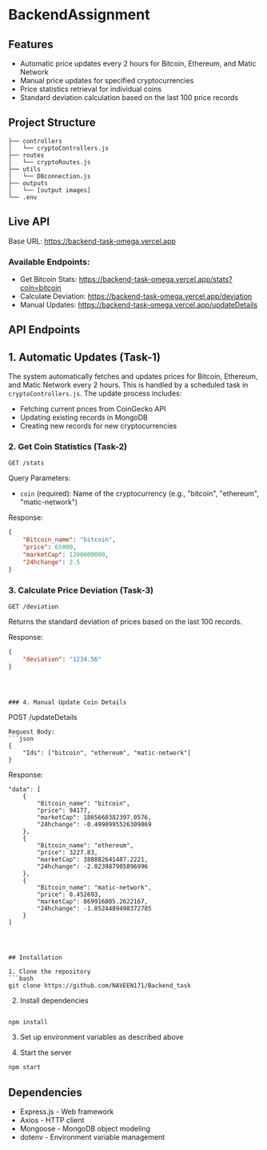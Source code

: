 # BackendAssignment

## Features

- Automatic price updates every 2 hours for Bitcoin, Ethereum, and Matic Network
- Manual price updates for specified cryptocurrencies
- Price statistics retrieval for individual coins
- Standard deviation calculation based on the last 100 price records

## Project Structure

```
├── controllers
│   └── cryptoControllers.js
├── routes
│   └── cryptoRoutes.js
├── utils
│   └── DBconnection.js
├── outputs
│   └── [output images]
└── .env
```

## Live API
   Base URL: https://backend-task-omega.vercel.app
### Available Endpoints:
  - Get Bitcoin Stats: https://backend-task-omega.vercel.app/stats?coin=bitcoin
  - Calculate Deviation: https://backend-task-omega.vercel.app/deviation
  - Manual Updates: https://backend-task-omega.vercel.app/updateDetails

## API Endpoints

## 1. Automatic Updates (Task-1)

The system automatically fetches and updates prices for Bitcoin, Ethereum, and Matic Network every 2 hours. This is handled by a scheduled task in `cryptoControllers.js`. The update process includes:
- Fetching current prices from CoinGecko API
- Updating existing records in MongoDB
- Creating new records for new cryptocurrencies

### 2. Get Coin Statistics (Task-2)
```
GET /stats
```
Query Parameters:
- `coin` (required): Name of the cryptocurrency (e.g., "bitcoin", "ethereum", "matic-network")

Response:
```json
{
    "Bitcoin_name": "bitcoin",
    "price": 65000,
    "marketCap": 1200000000,
    "24hchange": 2.5
}
```

### 3. Calculate Price Deviation (Task-3)
```
GET /deviation 
```
Returns the standard deviation of prices based on the last 100 records.

Response:
```json
{
    "deviation": "1234.56"
}
```



```



### 4. Manual Update Coin Details
```
POST /updateDetails
```
Request Body:
```json
{
    "Ids": ["bitcoin", "ethereum", "matic-network"]
}
```
Response:

    "data": [
        {
            "Bitcoin_name": "bitcoin",
            "price": 94177,
            "marketCap": 1865660382397.0576,
            "24hchange": -0.4990995526309869
        },
        {
            "Bitcoin_name": "ethereum",
            "price": 3227.83,
            "marketCap": 388882641487.2221,
            "24hchange": -2.023987905896996
        },
        {
            "Bitcoin_name": "matic-network",
            "price": 0.452693,
            "marketCap": 869916805.2622167,
            "24hchange": -1.8524489498372785
        }
    ]

```



## Installation

1. Clone the repository
```bash
git clone https://github.com/NAVEEN171/Backend_task
```

2. Install dependencies
```bash

npm install
```

3. Set up environment variables as described above

4. Start the server
```bash
npm start
```

## Dependencies

- Express.js - Web framework
- Axios - HTTP client
- Mongoose - MongoDB object modeling
- dotenv - Environment variable management


